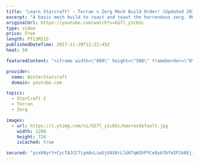 ```yaml
---
title: "Learn Starcraft! - Terran v Zerg Mech Build Order! (Updated 2018)"
excerpt: "A basic mech build to roast and toast the horrendous zerg. Meant for lower level players looking for some direction! -- Watch live at https://www.twitch.tv/wintergaming"
originalUrl: https://youtube.com/watch?v=GS7l_y1cbSc
type: video
price: Free
length: PT13M11S
publishedDateTime: 2017-11-20T12:22:45Z
heat: 50

featuredContent: "<iframe width=\"800\" height=\"500\" frameborder=\"0\" src=\"https://www.youtube.com/embed/GS7l_y1cbSc\" allow=\"accelerometer; autoplay; encrypted-media; gyroscope; picture-in-picture\" allowfullscreen></iframe>"

provider:
  name: WinterStarcraft
  domain: youtube.com

topics:
  - StarCraft 2
  - Terran
  - Zerg

images:
  - url: https://i.ytimg.com/vi/GS7l_y1cbSc/maxresdefault.jpg
    width: 1280
    height: 720
    isCached: true

secured: "yzxkNyrt+CycTAJCC7iymAsLiwUjd4X0rLlG6TqW3hPYCe8y6fbfm3P1k6EjiF+N0qNCqpu4pItZNd/Ssmu9yEkbBatjE+Qaaa4PWy6gwEibxVG5e78pdk+dG3UjC4mT5ODQd8F3tutlCU1CNf4aFpdxbi4MDV6JFYYTiSyALEMRXFEZShRNnDX6wRJzlcQaNqg6MxNHsUGGp/I+PvZX04hA9Xj54PBzoFy9PFPuBkeVgKL8+1Dww50DzHXXaZPTDnMcSk3mvje9oBSRZK3EeACgYM7ko5yjsuSDE8tKJwiafiDiM46kecrxthk1Q+xgmn92CCj3gRHL+3Y5XWK8I4yzf5L2JBn77USv5nanH8xHhey6WrNS7+o5WMHEP7aq5hsR3OgR9ghc4v+hvfHH4fG8AH/BHeoCHPE81IZeUrs=;oCnp8jlyidiAtJy5F76EfQ=="
---
```


